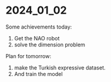 # 2024_01_02
Some achievements today:

1. Get the NAO robot
1. solve the dimension problem



Plan for tomorrow:

1. make the Turkish expressive dataset.
2. And train the model

